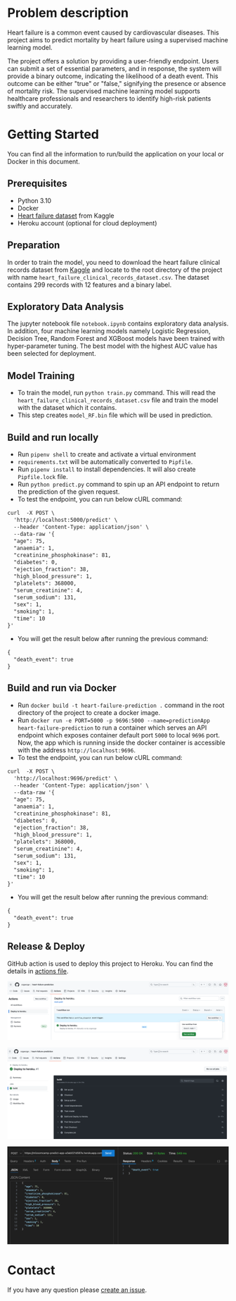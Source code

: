 # Problem description

Heart failure is a common event caused by cardiovascular diseases. This project aims to predict mortality by heart failure using a supervised machine learning model.

The project offers a solution by providing a user-friendly endpoint. Users can submit a set of essential parameters, and in response, the system will provide a binary outcome, indicating the likelihood of a death event. This outcome can be either "true" or "false," signifying the presence or absence of mortality risk. The supervised machine learning model supports healthcare professionals and researchers to identify high-risk patients swiftly and accurately.

# Getting Started

You can find all the information to run/build the application on your local or Docker in this document.

## Prerequisites

- Python 3.10
- Docker
- [Heart failure dataset](https://www.kaggle.com/datasets/andrewmvd/heart-failure-clinical-data/data) from Kaggle
- Heroku account (optional for cloud deployment)

## Preparation

In order to train the model, you need to download the heart failure clinical records dataset from [Kaggle](https://www.kaggle.com/datasets/andrewmvd/heart-failure-clinical-data/data) and locate to the root directory of the project with name `heart_failure_clinical_records_dataset.csv`. The dataset contains 299 records with 12 features and a binary label.

## Exploratory Data Analysis

The jupyter notebook file `notebook.ipynb` contains exploratory data analysis. In addition, four machine learning models namely Logistic Regression, Decision Tree, Random Forest and XGBoost models have been trained with hyper-parameter tuning. The best model with the highest AUC value has been selected for deployment.

## Model Training

- To train the model, run `python train.py` command. This will read the `heart_failure_clinical_records_dataset.csv` file and train the model with the dataset which it contains.
- This step creates `model_RF.bin` file which will be used in prediction.

## Build and run locally

- Run `pipenv shell` to create and activate a virtual environment
- `requirements.txt` will be automatically converted to `Pipfile`.
- Run `pipenv install` to install dependencies. It will also create `Pipfile.lock` file.
- Run `python predict.py` command to spin up an API endpoint to return the prediction of the given request.
- To test the endpoint, you can run below cURL command:

```shell
curl  -X POST \
  'http://localhost:5000/predict' \
  --header 'Content-Type: application/json' \
  --data-raw '{
  "age": 75,
  "anaemia": 1,
  "creatinine_phosphokinase": 81,
  "diabetes": 0,
  "ejection_fraction": 38,
  "high_blood_pressure": 1,
  "platelets": 368000,
  "serum_creatinine": 4,
  "serum_sodium": 131,
  "sex": 1,
  "smoking": 1,
  "time": 10
}'
```

- You will get the result below after running the previous command:

```shell
{
  "death_event": true
}
```

## Build and run via Docker

- Run `docker build -t heart-failure-prediction .` command in the root directory of the project to create a docker image.
- Run `docker run -e PORT=5000 -p 9696:5000 --name=predictionApp heart-failure-prediction` to run a container which serves an API endpoint which exposes container default port `5000` to local `9696` port. Now, the app which is running inside the docker container is accessible with the address `http://localhost:9696`.
- To test the endpoint, you can run below cURL command:

```shell
curl  -X POST \
  'http://localhost:9696/predict' \
  --header 'Content-Type: application/json' \
  --data-raw '{
  "age": 75,
  "anaemia": 1,
  "creatinine_phosphokinase": 81,
  "diabetes": 0,
  "ejection_fraction": 38,
  "high_blood_pressure": 1,
  "platelets": 368000,
  "serum_creatinine": 4,
  "serum_sodium": 131,
  "sex": 1,
  "smoking": 1,
  "time": 10
}'
```

- You will get the result below after running the previous command:

```shell
{
  "death_event": true
}
```

## Release & Deploy

GitHub action is used to deploy this project to Heroku. You can find the details in [actions file](.github/workflows/main.yaml).

![trigger deployment](/images/trigger_deployment.png "trigger doployment")

![deploy to heroku github actions](/images/deploy_to_heroku_github_actions.png "deploy to heroku github actions")

![send post request to heroku](/images/send_post_request_to_heroku.png "send post request to heroku")

# Contact

If you have any question please [create an issue](https://github.com/ozgeozge/heart-failure-prediction/issues/new).
